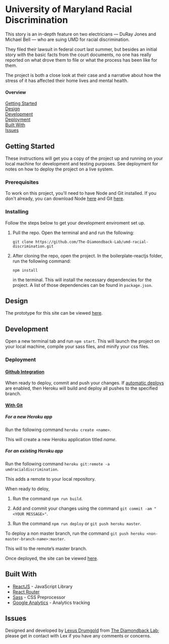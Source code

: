 # University of Maryland Racial Discrimination

This story is an in-depth feature on two electricians — DuRay Jones and Michael Bell — who are suing UMD for racial discrimination.  

They filed their lawsuit in federal court last summer, but besides an initial story with the basic facts from the court documents, no one has really reported on what drove them to file or what the process has been like for them.  

The project is both a close look at their case and a narrative about how the stress of it has affected their home lives and mental health. 

#### Overview
[Getting Started](#getting-started)  
[Design](#design)  
[Development](#development)  
[Deployment](#deployment)  
[Built With](#built-with)  
[Issues](#issues) 

## Getting Started

These instructions will get you a copy of the project up and running on your local machine for development and testing purposes. See deployment for notes on how to deploy the project on a live system.

### Prerequisites

To work on this project, you'll need to have Node and Git installed. If you don't already, you can download Node [here](https://nodejs.org/en/download/) and Git [here](https://git-scm.com/downloads).

### Installing

Follow the steps below to get your development enviroment set up.

1.  Pull the repo. Open the terminal and and run the following:

    ```
    git clone https://github.com/The-Diamondback-Lab/umd-racial-discrimination.git
    ```

2.  After cloning the repo, open the project. In the boilerplate-reactjs folder, run the following command:

    ```
    npm install
    ```

    in the terminal. This will install the necessary dependencies for the project. A list of those dependencies can be found in `package.json`.

## Design

The prototype for this site can be viewed [here](https://preview.uxpin.com/84f9eee7b6d7c2880279678be0de4bcc16ef7e30#/pages/98489984/documentation/no-panels).

## Development

Open a new terminal tab and run `npm start`. This will launch the project on your local machine, compile your sass files, and minify your css files.

### Deployment

#### [Github Integration](https://devcenter.heroku.com/articles/github-integration)
When ready to deploy, commit and push your changes. If [automatic deploys](https://devcenter.heroku.com/articles/github-integration#automatic-deploys) are enabled, then Heroku will build and deploy all pushes to the specified branch.

#### [With Git](https://devcenter.heroku.com/articles/git)
##### For a new Heroku app
Run the following command `heroku create <name>`.  

This will create a new Heroku application titled _name_.
    
##### For an existing Heroku app
Run the following command `heroku git:remote -a umdracialdiscrimination`.  

This adds a remote to your local repository.

When ready to deloy, 

1. Run the command `npm run build`.

2. Add and commit your changes using the command `git commit -am "<YOUR
   MESSAGE>"`.

3. Run the command `npm run deploy` or `git push heroku master`.  
    

To deploy a non master branch, run the command `git push heroku <non-master-branch-name>:master`.  

This will to the remote’s master branch.

Once deployed, the site can be viewed [here](https://umdracialdiscrimination.herokuapp.com/).

## Built With

- [ReactJS](https://reactjs.org/) - JavaScript Library
- [React Router](https://reacttraining.com/react-router/web/guides/philosophy)  
- [Sass](https://rometools.github.io/rome/) - CSS Preprocessor
- [Google Analytics](https://github.com/fknussel/react-router-ga) - Analytics tracking

## Issues
Designed and developed by [Lexus Drumgold](https://lexusdrumgold.com/) from [The Diamondback Lab](https://github.com/The-Diamondback-Lab); please get in contact with Lex if you have any comments or concerns. 
